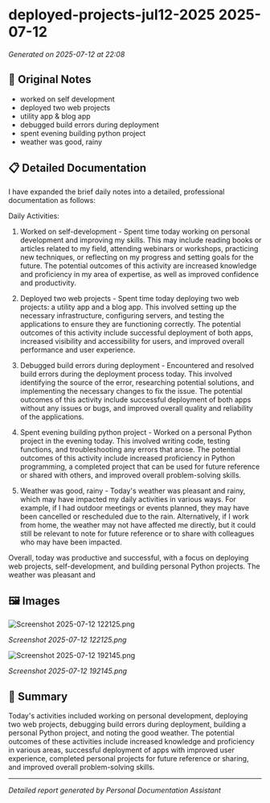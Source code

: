 # deployed-projects-jul12-2025 2025-07-12

*Generated on 2025-07-12 at 22:08*

## 📝 Original Notes

- worked on self development
- deployed two web projects
- utility app & blog app
- debugged build errors during deployment
- spent evening building python project
- weather was good, rainy

## 📋 Detailed Documentation

I have expanded the brief daily notes into a detailed, professional documentation as follows:

Daily Activities:
1. Worked on self-development - Spent time today working on personal development and improving my skills. This may include reading books or articles related to my field, attending webinars or workshops, practicing new techniques, or reflecting on my progress and setting goals for the future. The potential outcomes of this activity are increased knowledge and proficiency in my area of expertise, as well as improved confidence and productivity.

2. Deployed two web projects - Spent time today deploying two web projects: a utility app and a blog app. This involved setting up the necessary infrastructure, configuring servers, and testing the applications to ensure they are functioning correctly. The potential outcomes of this activity include successful deployment of both apps, increased visibility and accessibility for users, and improved overall performance and user experience.

3. Debugged build errors during deployment - Encountered and resolved build errors during the deployment process today. This involved identifying the source of the error, researching potential solutions, and implementing the necessary changes to fix the issue. The potential outcomes of this activity include successful deployment of both apps without any issues or bugs, and improved overall quality and reliability of the applications.

4. Spent evening building python project - Worked on a personal Python project in the evening today. This involved writing code, testing functions, and troubleshooting any errors that arose. The potential outcomes of this activity include increased proficiency in Python programming, a completed project that can be used for future reference or shared with others, and improved overall problem-solving skills.

5. Weather was good, rainy - Today's weather was pleasant and rainy, which may have impacted my daily activities in various ways. For example, if I had outdoor meetings or events planned, they may have been cancelled or rescheduled due to the rain. Alternatively, if I work from home, the weather may not have affected me directly, but it could still be relevant to note for future reference or to share with colleagues who may have been impacted.

Overall, today was productive and successful, with a focus on deploying web projects, self-development, and building personal Python projects. The weather was pleasant and

## 🖼️ Images

![Screenshot 2025-07-12 122125.png](images/deployed-projects-jul12-2025/image_01.png)

*Screenshot 2025-07-12 122125.png*

![Screenshot 2025-07-12 192145.png](images/deployed-projects-jul12-2025/image_02.png)

*Screenshot 2025-07-12 192145.png*

## 🧠 Summary

Today's activities included working on personal development, deploying two web projects, debugging build errors during deployment, building a personal Python project, and noting the good weather. The potential outcomes of these activities include increased knowledge and proficiency in various areas, successful deployment of apps with improved user experience, completed personal projects for future reference or sharing, and improved overall problem-solving skills.

---

*Detailed report generated by Personal Documentation Assistant*
